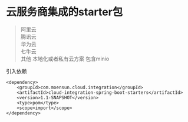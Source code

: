 # 云服务商集成的starter包
> 阿里云\
> 腾讯云\
> 华为云\
> 七牛云\
> 其他 本地化或者私有云方案  包含minio

引入依赖
```
<dependency>
    <groupId>com.moensun.cloud.integration</groupId>
    <artifactId>cloud-integration-spring-boot-starters</artifactId>
    <version>1.1-SNAPSHOT</version>
    <type>pom</type>
    <scope>import</scope>
</dependency>
```